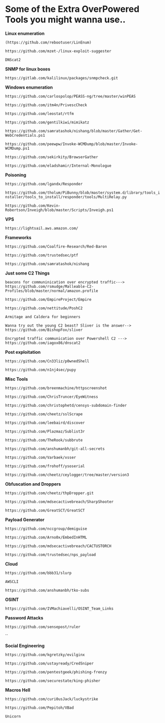 <h1>Some of the Extra OverPowered Tools you might wanna use..</h1>

**Linux enumeration**

`(https://github.com/rebootuser/LinEnum)`

`https://github.com/mzet-/linux-exploit-suggester`

`DNScat2`



**SNMP for linux boxes**

`https://gitlab.com/kalilinux/packages/snmpcheck.git`

**Windows enumeration**

`https://github.com/carlospolop/PEASS-ng/tree/master/winPEAS`

`https://github.com/itm4n/PrivescCheck`

`https://github.com/leostat/rtfm`

`https://github.com/gentilkiwi/mimikatz`

`https://github.com/samratashok/nishang/blob/master/Gather/Get-WebCredentials.ps1`

`https://github.com/peewpw/Invoke-WCMDump/blob/master/Invoke-WCMDump.ps1`

`https://github.com/sekirkity/BrowserGather`

`https://github.com/eladshamir/Internal-Monologue`

**Poisoning**

`https://github.com/lgandx/Responder`

`https://github.com/tholum/PiBunny/blob/master/system.d/library/tools_installer/tools_to_install/responder/tools/MultiRelay.py`

`https://github.com/Kevin-Robertson/Inveigh/blob/master/Scripts/Inveigh.ps1`

**VPS**

`https://lightsail.aws.amazon.com/`

**Frameworks**

`https://github.com/Coalfire-Research/Red-Baron`

`https://github.com/trustedsec/ptf`

`https://github.com/samratashok/nishang`

**Just some C2 Things**

`beacons for communinication over encrypted traffic---> https://github.com/rsmudge/Malleable-C2-Profiles/blob/master/normal/amazon.profile`

`https://github.com/EmpireProject/Empire`

`https://github.com/nettitude/PoshC2`

`Armitage and Caldera for beginners`

`Wanna try out the young C2 beast? Sliver is the answer--> https://github.com/BishopFox/sliver`

`Encrypted traffic communication over Powershell C2 ---> https://github.com/iagox86/dnscat2`

**Post exploitation**

`https://github.com/Cn33liz/p0wnedShell`

`https://github.com/n1nj4sec/pupy`

**Misc Tools**

`https://github.com/breenmachine/httpscreenshot`

`https://github.com/ChrisTruncer/EyeWitness`

`https://github.com/christophetd/censys-subdomain-finder`

`https://github.com/cheetz/sslScrape`

`https://github.com/leebaird/discover`

`https://github.com/Plazmaz/Sublist3r`

`https://github.com/TheRook/subbrute`

`https://github.com/anshumanbh/git-all-secrets`

`https://github.com/Varbaek/xsser`

`https://github.com/frohoff/ysoserial`

`https://github.com/cheetz/ceylogger/tree/master/version3`

**Obfuscation and Droppers**

`https://github.com/cheetz/thpDropper.git`

`https://github.com/mdsecactivebreach/SharpShooter`

`https://github.com/GreatSCT/GreatSCT`


**Payload Generator**

`https://github.com/nccgroup/demiguise`

`https://github.com/Arno0x/EmbedInHTML`

`https://github.com/mdsecactivebreach/CACTUSTORCH`

`https://github.com/trustedsec/nps_payload`


**Cloud**

`https://github.com/bbb31/slurp`

`AWSCLI`

`https://github.com/anshumanbh/tko-subs`

**OSINT**

`https://github.com/IVMachiavelli/OSINT_Team_Links`


**Password Attacks**

`https://github.com/sensepost/ruler`

``

**Social Engineering**

`https://github.com/kgretzky/evilginx`

`https://github.com/ustayready/CredSniper`

`https://github.com/pentestgeek/phishing-frenzy`

`https://github.com/securestate/king-phisher`

**Macros Hell**

`https://github.com/curi0usJack/luckystrike`

`https://github.com/Pepitoh/VBad`

`Unicorn`





